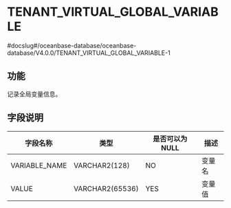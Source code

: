 TENANT_VIRTUAL_GLOBAL_VARIABLE 
===================================================
#docslug#/oceanbase-database/oceanbase-database/V4.0.0/TENANT_VIRTUAL_GLOBAL_VARIABLE-1


功能 
-----------

记录全局变量信息。

字段说明 
-------------



|   **字段名称**    |     **类型**      | **是否可以为 NULL** | **描述** |
|---------------|-----------------|----------------|--------|
| VARIABLE_NAME | VARCHAR2(128)   | NO             | 变量名    |
| VALUE         | VARCHAR2(65536) | YES            | 变量值    |


